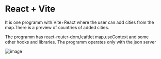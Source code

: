 # React + Vite

It is one programm with Vite+React where the user can add cities from the map.There is a preview of countries of added cities.

The programm has react-router-dom,leaftlet map,useContext and some other hooks and libraries.
The programm operates only with the json server


![image](https://github.com/nick9730/React-World-Wise/assets/134779828/9c0d6243-2ffb-4f20-8b34-3cc45557262f)
